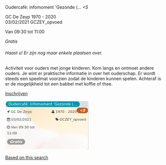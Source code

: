 Oudercafé: infomoment 'Gezonde (... *<5*

GC De Zeyp 1970 - 2020  
03/02/2021 GCZEY\_opvoed  

Van 09:30 tot 11:00

*Gratis*

  

###### *Haast u! Er zijn nog maar enkele plaatsen over.*

  

Activiteit voor ouders met jonge kinderen. Kom langs en ontmoet andere ouders. Je wint er praktische informatie in over het ouderschap. Er wordt steeds een speelmat voorzien zodat de kinderen kunnen spelen. Achteraf is er de mogelijkheid tot een babbel met koffie of thee.  

[Inschrijven](https://tickets.vgc.be/activity/subscribe/GCZEY_opvoed)

![](58217.png)

[Based on this search](https://tickets.vgc.be/activity/index?&vrijeplaatsen=1&Age%5B%5D=3%2C4&entity=276)